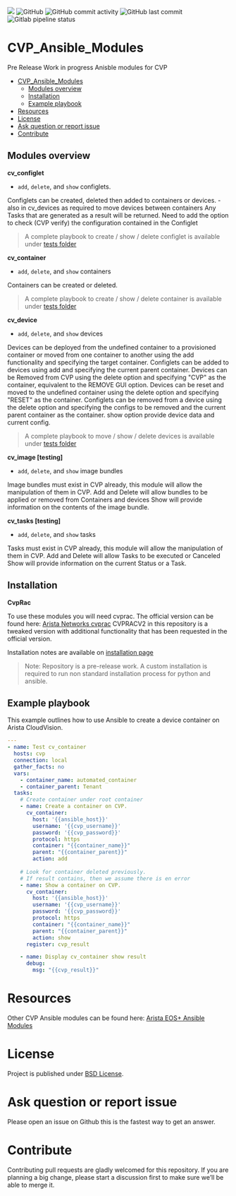 ![](https://img.shields.io/badge/Arista-CVP%20Automation-blue) ![GitHub](https://img.shields.io/github/license/Hugh-Adams/CVP_Ansible_Modules)  ![GitHub commit activity](https://img.shields.io/github/commit-activity/w/Hugh-Adams/CVP_Ansible_Modules)  ![GitHub last commit](https://img.shields.io/github/last-commit/Hugh-Adams/CVP_Ansible_Modules)  ![Gitlab pipeline status](https://img.shields.io/gitlab/pipeline/arista-projects/CVP_Ansible_Modules)
# CVP_Ansible_Modules
Pre Release Work in progress Anisble modules for CVP


<!-- @import "[TOC]" {cmd="toc" depthFrom=1 depthTo=6 orderedList=false} -->

<!-- code_chunk_output -->

- [CVP_Ansible_Modules](#cvp_ansible_modules)
  - [Modules overview](#modules-overview)
  - [Installation](#installation)
  - [Example playbook](#example-playbook)
- [Resources](#resources)
- [License](#license)
- [Ask question or report issue](#ask-question-or-report-issue)
- [Contribute](#contribute)

<!-- /code_chunk_output -->


## Modules overview

**cv_configlet**

 - `add`, `delete`, and `show` configlets.

  Configlets can be created, deleted then added to containers or devices. - also in cv_devices as required to move devices between containers
  Any Tasks that are generated as a result will be returned.
  Need to add the option to check (CVP verify) the configuration contained in the Configlet

> A complete playbook to create / show / delete configlet is available under [tests folder](tests/playbook.configlet.demo.yaml) 

**cv_container**
 - `add`, `delete`, and `show` containers

Containers can be created or deleted. 

> A complete playbook to create / show / delete container is available under [tests folder](tests/playbook.container.demo.yaml) 

**cv_device**
 - `add`, `delete`, and `show` devices

  Devices can be deployed from the undefined container to a provisioned container or moved from one container to another using the add functionality and specifying the target container. Configlets can be added to devices using add and specifying the current parent container.
  Devices can be Removed from CVP using the delete option and specifying "CVP" as the container, equivalent to the REMOVE GUI option.
  Devices can be reset and moved to the undefined container using the delete option and specifying "RESET" as the container.
  Configlets can be removed from a device using the delete option and specifying the configs to be removed and the current parent container as the container.
  show option provide device data and current config.

> A complete playbook to move / show / delete devices is available under [tests folder](tests/playbook.device.demo.yaml) 

**cv_image [testing]**
 - `add`, `delete`, and `show` image bundles

  Image bundles must exist in CVP already, this module will allow the manipulation of them in CVP.
  Add and Delete will allow bundles to be applied or removed from Containers and devices
  Show will provide information on the contents of the image bundle.

**cv_tasks [testing]**
 - `add`, `delete`, and `show` tasks

  Tasks must exist in CVP already, this module will allow the manipulation of them in CVP.
  Add and Delete will allow Tasks to be executed or Canceled
  Show will provide information on the current Status or a Task.
  

## Installation

**CvpRac**

  To use these modules you will need cvprac.
  The official version can be found here: [Arista Networks cvprac](https://github.com/aristanetworks/cvprac)
  CVPRACV2 in this repository is a tweaked version with additional functionality that has been requested in the official version.

  Installation notes are available on [installation page](INSTALLATION.md)

> Note: Repository is a pre-release work. A custom installation is required to run non standard installation process for python and ansible.

## Example playbook

This example outlines how to use Ansible to create a device container on Arista CloudVision.

```yaml
---
- name: Test cv_container
  hosts: cvp
  connection: local
  gather_facts: no
  vars:
    - container_name: automated_container
    - container_parent: Tenant
  tasks:
    # Create container under root container
    - name: Create a container on CVP.
      cv_container:
        host: '{{ansible_host}}'
        username: '{{cvp_username}}'
        password: '{{cvp_password}}'
        protocol: https
        container: "{{container_name}}"
        parent: "{{container_parent}}"
        action: add
    
    # Look for container deleted previously.
    # If result contains, then we assume there is en error
    - name: Show a container on CVP.
      cv_container:
        host: '{{ansible_host}}'
        username: '{{cvp_username}}'
        password: '{{cvp_password}}'
        protocol: https
        container: "{{container_name}}"
        parent: "{{container_parent}}"
        action: show
      register: cvp_result

    - name: Display cv_container show result
      debug:
        msg: "{{cvp_result}}"
```


# Resources

  Other CVP Ansible modules can be found here: [Arista EOS+ Ansible Modules](https://github.com/arista-eosplus/ansible-cloudvision)

# License

Project is published under [BSD License](LICENSE).

# Ask question or report issue

Please open an issue on Github this is the fastest way to get an answer.

# Contribute

Contributing pull requests are gladly welcomed for this repository. If you are planning a big change, please start a discussion first to make sure we’ll be able to merge it.
